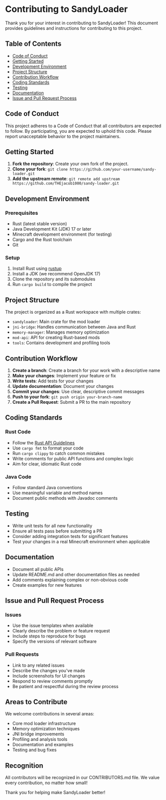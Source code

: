 # Contributing to SandyLoader

Thank you for your interest in contributing to SandyLoader! This document provides guidelines and instructions for contributing to this project.

## Table of Contents

- [Code of Conduct](#code-of-conduct)
- [Getting Started](#getting-started)
- [Development Environment](#development-environment)
- [Project Structure](#project-structure)
- [Contribution Workflow](#contribution-workflow)
- [Coding Standards](#coding-standards)
- [Testing](#testing)
- [Documentation](#documentation)
- [Issue and Pull Request Process](#issue-and-pull-request-process)

## Code of Conduct

This project adheres to a Code of Conduct that all contributors are expected to follow. By participating, you are expected to uphold this code. Please report unacceptable behavior to the project maintainers.

## Getting Started

1. **Fork the repository**: Create your own fork of the project.
2. **Clone your fork**: `git clone https://github.com/your-username/sandy-loader.git`
3. **Add the upstream remote**: `git remote add upstream https://github.com/THEjacob1000/sandy-loader.git`

## Development Environment

### Prerequisites

- Rust (latest stable version)
- Java Development Kit (JDK) 17 or later
- Minecraft development environment (for testing)
- Cargo and the Rust toolchain
- Git

### Setup

1. Install Rust using [rustup](https://rustup.rs/)
2. Install a JDK (we recommend OpenJDK 17)
3. Clone the repository and its submodules
4. Run `cargo build` to compile the project

## Project Structure

The project is organized as a Rust workspace with multiple crates:

- `sandyloader`: Main crate for the mod loader
- `jni-bridge`: Handles communication between Java and Rust
- `memory-manager`: Manages memory optimization
- `mod-api`: API for creating Rust-based mods
- `tools`: Contains development and profiling tools

## Contribution Workflow

1. **Create a branch**: Create a branch for your work with a descriptive name
2. **Make your changes**: Implement your feature or fix
3. **Write tests**: Add tests for your changes
4. **Update documentation**: Document your changes
5. **Commit your changes**: Use clear, descriptive commit messages
6. **Push to your fork**: `git push origin your-branch-name`
7. **Create a Pull Request**: Submit a PR to the main repository

## Coding Standards

### Rust Code

- Follow the [Rust API Guidelines](https://rust-lang.github.io/api-guidelines/)
- Use `cargo fmt` to format your code
- Run `cargo clippy` to catch common mistakes
- Write comments for public API functions and complex logic
- Aim for clear, idiomatic Rust code

### Java Code

- Follow standard Java conventions
- Use meaningful variable and method names
- Document public methods with Javadoc comments

## Testing

- Write unit tests for all new functionality
- Ensure all tests pass before submitting a PR
- Consider adding integration tests for significant features
- Test your changes in a real Minecraft environment when applicable

## Documentation

- Document all public APIs
- Update README.md and other documentation files as needed
- Add comments explaining complex or non-obvious code
- Create examples for new features

## Issue and Pull Request Process

### Issues

- Use the issue templates when available
- Clearly describe the problem or feature request
- Include steps to reproduce for bugs
- Specify the versions of relevant software

### Pull Requests

- Link to any related issues
- Describe the changes you've made
- Include screenshots for UI changes
- Respond to review comments promptly
- Be patient and respectful during the review process

## Areas to Contribute

We welcome contributions in several areas:

- Core mod loader infrastructure
- Memory optimization techniques
- JNI bridge improvements
- Profiling and analysis tools
- Documentation and examples
- Testing and bug fixes

## Recognition

All contributors will be recognized in our CONTRIBUTORS.md file. We value every contribution, no matter how small!

Thank you for helping make SandyLoader better!
